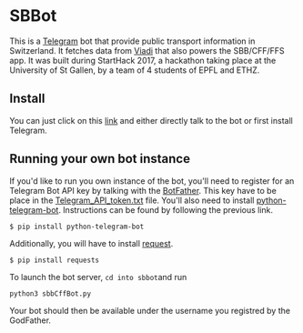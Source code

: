 # SBBot

This is a [Telegram](https://telegram.org) bot that provide public transport information in Switzerland. It fetches data from [Viadi](https://www.ubique.ch/projects/viadi/) that also powers the SBB/CFF/FFS app.
It was built during StartHack 2017, a hackathon taking place at the University of St Gallen, by a team of 4 students of EPFL and ETHZ.

## Install

You can just click on this [link](https://telegram.me/SbbCffBot) and either directly talk to the bot or first install Telegram. 

## Running your own bot instance
If you'd like to run you own instance of the bot, you'll need to register for an Telegram Bot API key by talking with the [BotFather](https://telegram.me/BotFather). This key have to be place in the 
[Telegram_API_token.txt](../Telegram_API_token.txt) file.
You'll also need to install [python-telegram-bot](https://github.com/python-telegram-bot/python-telegram-bot). Instructions can be found by following the previous link.
```
$ pip install python-telegram-bot
```

Additionally, you will have to install [request](http://docs.python-requests.org/en/master/user/install/). 
```
$ pip install requests 
```

To launch the bot server, ````cd into sbbot````and run 
```
python3 sbbCffBot.py
```
Your bot should then be available under the username you registred by the GodFather.
